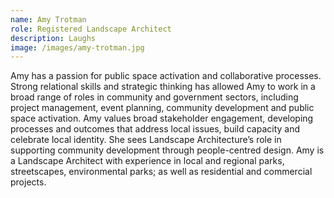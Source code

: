 ```yaml
---
name: Amy Trotman
role: Registered Landscape Architect
description: Laughs
image: /images/amy-trotman.jpg
---
```

Amy has a passion for public space activation and collaborative processes. Strong relational skills and strategic thinking has allowed Amy to work in a broad range of roles in community and government sectors, including project management, event planning, community development and public space activation. Amy values broad stakeholder engagement, developing processes and outcomes that address local issues, build capacity and celebrate local identity. She sees Landscape Architecture’s role in supporting community development through people-centred design.
Amy is a Landscape Architect with experience in local and regional parks, streetscapes, environmental parks; as well as residential and commercial projects.